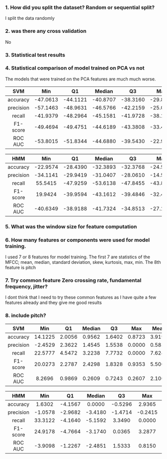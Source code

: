 ### 1. How did you split the dataset? Random or sequential split?

I split the data randomly 

### 2. was there any cross validation 

No

### 3. Statistical test results



### 4. Statistical comparison of model trained on PCA vs not

The models that were trained on the PCA features are much much worse. 

| SVM       | Min    |   Q1   | Median |  Q3    | Max    | Mean    |
|:---------:|:------:|:------:|:------:|:------:|:------:|:-------:|
| accuracy  | -47.0613 | -44.1121 | -40.8707 | -38.3160 | -29.8235 | -40.0367 |
| precision | -57.1463 | -48.9631 | -46.5766 | -42.2159 | -25.0000 | -43.9804 |
| recall    | -41.9379 | -48.2964 | -45.1581 | -41.9728 | -38.1801 | -43.1091 |
| F1-score  | -49.4694 | -49.4751 | -44.6189 | -43.3808 | -33.4430 | -44.0774 |
| ROC AUC   | -53.8015 | -51.8344 | -44.6880 | -39.5430 | -22.9597 | -42.5653 |

| HMM       | Min    |   Q1   | Median |  Q3    | Max    | Mean    |
|:---------:|:------:|:------:|:------:|:------:|:------:|:-------:|
| accuracy  | -22.9574 | -28.4390 | -32.3893 | -32.3768 | -24.5125 | -28.1350 |
| precision | -34.1141 | -29.9419 | -31.0407 | -28.0610 | -14.5876 | -27.5491 |
| recall    | 55.5415  | -47.9259 | -53.6138 | -47.8455 | -43.8600 | -27.5408 |
| F1-score  | 19.9424  | -39.9594 | -43.1612 | -39.4846 | -32.4429 | -27.0211 |
| ROC AUC   | -40.6349 | -38.9188 | -41.7324 | -34.8513 | -27.1635 | -36.6602 |

### 5. What was the window size for feature computation


### 6. How many features or components were used for model training.

I used 7 or 8 features for model training. The first 7 are statistics of the MFCC; mean, median, standard deviation, skew, kurtosis, max, min. The 8th feature is pitch

### 7. Try common feature Zero crossing rate, fundamental frequency, jitter?

I dont think that I need to try these common features as I have quite a few features already and they give me good results

### 8. include pitch?

| SVM       | Min    |   Q1   | Median |  Q3    | Max    | Mean    |
|:---------:|:------:|:------:|:------:|:------:|:------:|:-------:|
| accuracy | 14.1225 | 2.0056 | 0.9562 | 1.6402 | 0.8723 | 3.9194 |
| precision| -2.4529 | 2.3622 | 1.4545 | 1.5538 | 0.0000 | 0.5835 | 
| recall   | 22.5777 | 4.5472 | 3.2238 | 7.7732 | 0.0000 | 7.6244 |
| F1-score | 20.0273 | 2.2787 | 2.4298 | 1.8328 | 0.9353 | 5.5008 |
| ROC AUC  | 8.2696  | 0.9869  | 0.2609  | 0.7243  | 0.2607  | 2.1005 |



| HMM       | Min    |   Q1   | Median |  Q3    | Max    | Mean    |
|:---------:|:------:|:------:|:------:|:------:|:------:|:-------:|
| accuracy | 1.6302 | -4.1567 | 0.0000 | -0.5296 | 2.9365 | -0.0239 | 
| precision| -1.0578 | -2.9682 | -3.4180 | -1.4714 | -0.2415 | -1.8314 |
| recall   | 33.3122 | -4.1640 | -5.1592 | 3.3490 | 0.0000 | 5.4676 | 
| F1-score | 24.9178 | -4.7664 | -3.1740 | 0.0365 | 3.2877 | 4.0603 |
| ROC AUC  | -3.9098 | -1.2267 | -2.4851 | 1.5333 | 0.8150 | -1.0547 |